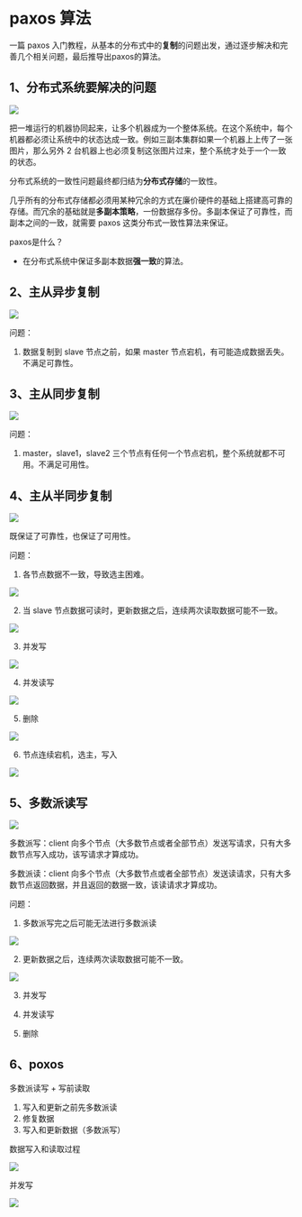 # paxos 算法

一篇 paxos 入门教程，从基本的分布式中的**复制**的问题出发，通过逐步解决和完善几个相关问题，最后推导出paxos的算法。

## 1、分布式系统要解决的问题

![](./images/paxos_00.png)

把一堆运行的机器协同起来，让多个机器成为一个整体系统。在这个系统中，每个机器都必须让系统中的状态达成一致。例如三副本集群如果一个机器上上传了一张图片，那么另外 2 台机器上也必须复制这张图片过来，整个系统才处于一个一致的状态。

分布式系统的一致性问题最终都归结为**分布式存储**的一致性。

几乎所有的分布式存储都必须用某种冗余的方式在廉价硬件的基础上搭建高可靠的存储。而冗余的基础就是**多副本策略**，一份数据存多份。多副本保证了可靠性，而副本之间的一致，就需要 paxos 这类分布式一致性算法来保证。

paxos是什么？

- 在分布式系统中保证多副本数据**强一致**的算法。

## 2、主从异步复制

![](./images/paxos_01.png)

问题：

1. 数据复制到 slave 节点之前，如果 master 节点宕机，有可能造成数据丢失。不满足可靠性。

## 3、主从同步复制

![](./images/paxos_02.png)

问题：

1. master，slave1，slave2 三个节点有任何一个节点宕机，整个系统就都不可用。不满足可用性。

## 4、主从半同步复制

![](./images/paxos_03.png)

既保证了可靠性，也保证了可用性。

问题：

1. 各节点数据不一致，导致选主困难。

![](/Users/huzhi/Desktop/paxos/images/04_01.png)

2. 当 slave 节点数据可读时，更新数据之后，连续两次读取数据可能不一致。

![](./images/04_02.png)

3. 并发写

![](./images/paxos_04.png)

4. 并发读写

![](./images/paxos_05.png)

5. 删除

![](./images/04_03.png)

6. 节点连续宕机，选主，写入

![](./images/04_04.png)

## 5、多数派读写

![](./images/paxos_06.png)

多数派写：client 向多个节点（大多数节点或者全部节点）发送写请求，只有大多数节点写入成功，该写请求才算成功。

多数派读：client 向多个节点（大多数节点或者全部节点）发送读请求，只有大多数节点返回数据，并且返回的数据一致，该读请求才算成功。

问题：
1. 多数派写完之后可能无法进行多数派读

![](./images/05_01.png)

2. 更新数据之后，连续两次读取数据可能不一致。

![](./images/05_02.png)

3. 并发写

4. 并发读写

5. 删除

## 6、poxos

多数派读写 + 写前读取

1. 写入和更新之前先多数派读
2. 修复数据
3. 写入和更新数据（多数派写）

数据写入和读取过程

![](./images/06_01.png)

并发写

![](./images/paxos_07.png)



